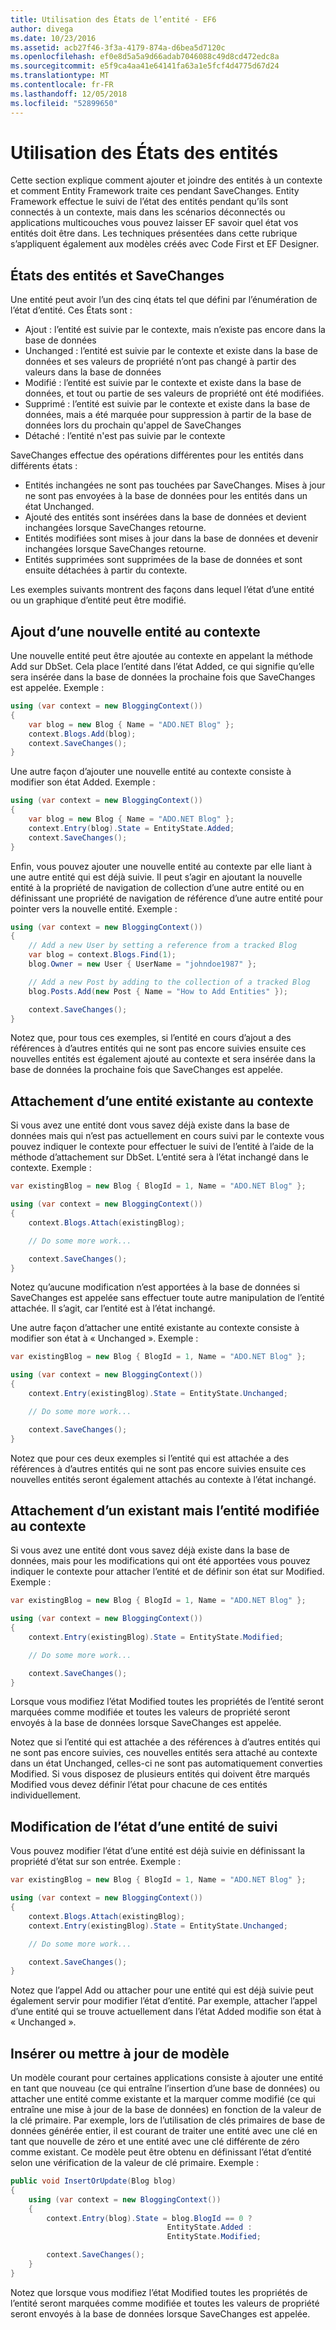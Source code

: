 ```yaml
---
title: Utilisation des États de l’entité - EF6
author: divega
ms.date: 10/23/2016
ms.assetid: acb27f46-3f3a-4179-874a-d6bea5d7120c
ms.openlocfilehash: ef0e8d5a5a9d66adab7046088c49d8cd472edc8a
ms.sourcegitcommit: e5f9ca4aa41e64141fa63a1e5fcf4d4775d67d24
ms.translationtype: MT
ms.contentlocale: fr-FR
ms.lasthandoff: 12/05/2018
ms.locfileid: "52899650"
---
```

# <a name="working-with-entity-states"></a>Utilisation des États des entités
Cette section explique comment ajouter et joindre des entités à un contexte et comment Entity Framework traite ces pendant SaveChanges.
Entity Framework effectue le suivi de l’état des entités pendant qu’ils sont connectés à un contexte, mais dans les scénarios déconnectés ou applications multicouches vous pouvez laisser EF savoir quel état vos entités doit être dans.
Les techniques présentées dans cette rubrique s’appliquent également aux modèles créés avec Code First et EF Designer.  

## <a name="entity-states-and-savechanges"></a>États des entités et SaveChanges

Une entité peut avoir l’un des cinq états tel que défini par l’énumération de l’état d’entité. Ces États sont :  

- Ajout : l’entité est suivie par le contexte, mais n’existe pas encore dans la base de données  
- Unchanged : l’entité est suivie par le contexte et existe dans la base de données et ses valeurs de propriété n’ont pas changé à partir des valeurs dans la base de données  
- Modifié : l’entité est suivie par le contexte et existe dans la base de données, et tout ou partie de ses valeurs de propriété ont été modifiées.  
- Supprimé : l’entité est suivie par le contexte et existe dans la base de données, mais a été marquée pour suppression à partir de la base de données lors du prochain qu'appel de SaveChanges  
- Détaché : l’entité n'est pas suivie par le contexte  

SaveChanges effectue des opérations différentes pour les entités dans différents états :  

- Entités inchangées ne sont pas touchées par SaveChanges. Mises à jour ne sont pas envoyées à la base de données pour les entités dans un état Unchanged.  
- Ajouté des entités sont insérées dans la base de données et devient inchangées lorsque SaveChanges retourne.  
- Entités modifiées sont mises à jour dans la base de données et devenir inchangées lorsque SaveChanges retourne.  
- Entités supprimées sont supprimées de la base de données et sont ensuite détachées à partir du contexte.  

Les exemples suivants montrent des façons dans lequel l’état d’une entité ou un graphique d’entité peut être modifié.  

## <a name="adding-a-new-entity-to-the-context"></a>Ajout d’une nouvelle entité au contexte  

Une nouvelle entité peut être ajoutée au contexte en appelant la méthode Add sur DbSet.
Cela place l’entité dans l’état Added, ce qui signifie qu’elle sera insérée dans la base de données la prochaine fois que SaveChanges est appelée.
Exemple :  

``` csharp
using (var context = new BloggingContext())
{
    var blog = new Blog { Name = "ADO.NET Blog" };
    context.Blogs.Add(blog);
    context.SaveChanges();
}
```  

Une autre façon d’ajouter une nouvelle entité au contexte consiste à modifier son état Added. Exemple :  

``` csharp
using (var context = new BloggingContext())
{
    var blog = new Blog { Name = "ADO.NET Blog" };
    context.Entry(blog).State = EntityState.Added;
    context.SaveChanges();
}
```  

Enfin, vous pouvez ajouter une nouvelle entité au contexte par elle liant à une autre entité qui est déjà suivie.
Il peut s’agir en ajoutant la nouvelle entité à la propriété de navigation de collection d’une autre entité ou en définissant une propriété de navigation de référence d’une autre entité pour pointer vers la nouvelle entité. Exemple :  

``` csharp
using (var context = new BloggingContext())
{
    // Add a new User by setting a reference from a tracked Blog
    var blog = context.Blogs.Find(1);
    blog.Owner = new User { UserName = "johndoe1987" };

    // Add a new Post by adding to the collection of a tracked Blog
    blog.Posts.Add(new Post { Name = "How to Add Entities" });

    context.SaveChanges();
}
```  

Notez que, pour tous ces exemples, si l’entité en cours d’ajout a des références à d’autres entités qui ne sont pas encore suivies ensuite ces nouvelles entités est également ajouté au contexte et sera insérée dans la base de données la prochaine fois que SaveChanges est appelée.  

## <a name="attaching-an-existing-entity-to-the-context"></a>Attachement d’une entité existante au contexte  

Si vous avez une entité dont vous savez déjà existe dans la base de données mais qui n’est pas actuellement en cours suivi par le contexte vous pouvez indiquer le contexte pour effectuer le suivi de l’entité à l’aide de la méthode d’attachement sur DbSet. L’entité sera à l’état inchangé dans le contexte. Exemple :  

``` csharp
var existingBlog = new Blog { BlogId = 1, Name = "ADO.NET Blog" };

using (var context = new BloggingContext())
{
    context.Blogs.Attach(existingBlog);

    // Do some more work...  

    context.SaveChanges();
}
```  

Notez qu’aucune modification n’est apportées à la base de données si SaveChanges est appelée sans effectuer toute autre manipulation de l’entité attachée. Il s’agit, car l’entité est à l’état inchangé.  

Une autre façon d’attacher une entité existante au contexte consiste à modifier son état à « Unchanged ». Exemple :  

``` csharp
var existingBlog = new Blog { BlogId = 1, Name = "ADO.NET Blog" };

using (var context = new BloggingContext())
{
    context.Entry(existingBlog).State = EntityState.Unchanged;

    // Do some more work...  

    context.SaveChanges();
}
```  

Notez que pour ces deux exemples si l’entité qui est attachée a des références à d’autres entités qui ne sont pas encore suivies ensuite ces nouvelles entités seront également attachés au contexte à l’état inchangé.  

## <a name="attaching-an-existing-but-modified-entity-to-the-context"></a>Attachement d’un existant mais l’entité modifiée au contexte  

Si vous avez une entité dont vous savez déjà existe dans la base de données, mais pour les modifications qui ont été apportées vous pouvez indiquer le contexte pour attacher l’entité et de définir son état sur Modified.
Exemple :  

``` csharp
var existingBlog = new Blog { BlogId = 1, Name = "ADO.NET Blog" };

using (var context = new BloggingContext())
{
    context.Entry(existingBlog).State = EntityState.Modified;

    // Do some more work...  

    context.SaveChanges();
}
```  

Lorsque vous modifiez l’état Modified toutes les propriétés de l’entité seront marquées comme modifiée et toutes les valeurs de propriété seront envoyés à la base de données lorsque SaveChanges est appelée.  

Notez que si l’entité qui est attachée a des références à d’autres entités qui ne sont pas encore suivies, ces nouvelles entités sera attaché au contexte dans un état Unchanged, celles-ci ne sont pas automatiquement converties Modified.
Si vous disposez de plusieurs entités qui doivent être marqués Modified vous devez définir l’état pour chacune de ces entités individuellement.  

## <a name="changing-the-state-of-a-tracked-entity"></a>Modification de l’état d’une entité de suivi  

Vous pouvez modifier l’état d’une entité est déjà suivie en définissant la propriété d’état sur son entrée. Exemple :  

``` csharp
var existingBlog = new Blog { BlogId = 1, Name = "ADO.NET Blog" };

using (var context = new BloggingContext())
{
    context.Blogs.Attach(existingBlog);
    context.Entry(existingBlog).State = EntityState.Unchanged;

    // Do some more work...  

    context.SaveChanges();
}
```  

Notez que l’appel Add ou attacher pour une entité qui est déjà suivie peut également servir pour modifier l’état d’entité. Par exemple, attacher l’appel d’une entité qui se trouve actuellement dans l’état Added modifie son état à « Unchanged ».  

## <a name="insert-or-update-pattern"></a>Insérer ou mettre à jour de modèle  

Un modèle courant pour certaines applications consiste à ajouter une entité en tant que nouveau (ce qui entraîne l’insertion d’une base de données) ou attacher une entité comme existante et la marquer comme modifié (ce qui entraîne une mise à jour de la base de données) en fonction de la valeur de la clé primaire.
Par exemple, lors de l’utilisation de clés primaires de base de données générée entier, il est courant de traiter une entité avec une clé en tant que nouvelle de zéro et une entité avec une clé différente de zéro comme existant.
Ce modèle peut être obtenu en définissant l’état d’entité selon une vérification de la valeur de clé primaire. Exemple :  

``` csharp
public void InsertOrUpdate(Blog blog)
{
    using (var context = new BloggingContext())
    {
        context.Entry(blog).State = blog.BlogId == 0 ?
                                   EntityState.Added :
                                   EntityState.Modified;

        context.SaveChanges();
    }
}
```  

Notez que lorsque vous modifiez l’état Modified toutes les propriétés de l’entité seront marquées comme modifiée et toutes les valeurs de propriété seront envoyés à la base de données lorsque SaveChanges est appelée.  
